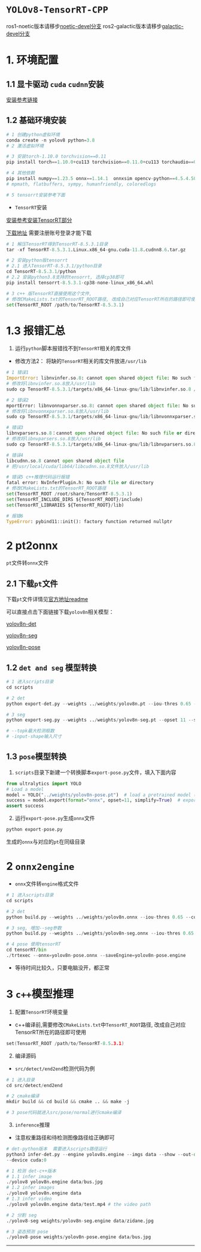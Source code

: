 
# `YOLOv8-TensorRT-CPP`

ros1-noetic版本请移步[noetic-devel分支](https://github.com/linClubs/YOLOv8-ROS-TensorRT/tree/noetic-devel)
ros2-galactic版本请移步[galactic-devel分支](https://github.com/linClubs/YOLOv8-ROS-TensorRT/tree/galactic-devel)


# 1. 环境配置

## 1.1 显卡驱动 `cuda` `cudnn`安装

[安装参考链接](https://blog.csdn.net/h904798869/article/details/131719404)

## 1.2 基础环境安装
~~~python
# 1 创建python虚拟环境
conda create -n yolov8 python=3.8
# 2 激活虚拟环境

# 3 安装torch-1.10.0 torchvision==0.11
pip install torch==1.10.0+cu113 torchvision==0.11.0+cu113 torchaudio==0.10.0 -f https://download.pytorch.org/whl/torch_stable.html

# 4 其他依赖
pip install numpy==1.23.5 onnx==1.14.1  onnxsim opencv-python==4.5.4.58 ultralytics onnxruntime==1.16.0
# mpmath, flatbuffers, sympy, humanfriendly, coloredlogs

# 5 tensorrt安装参考下面
~~~

+ `TensorRT`安装

[安装参考安装TensorRT部分](https://blog.csdn.net/h904798869/article/details/131719404)

[下载地址](https://link.csdn.net/?target=https%3A%2F%2Fdeveloper.nvidia.com%2Fnvidia-tensorrt-download) 需要注册账号登录才能下载

~~~python
# 1 解压TensorRT得到TensorRT-8.5.3.1目录
tar -xf TensorRT-8.5.3.1.Linux.x86_64-gnu.cuda-11.8.cudnn8.6.tar.gz

# 2 安装python版tensorrt
# 2.1 进入TensorRT-8.5.3.1/python目录
cd TensorRT-8.5.3.1/python
# 2.2 安装python3.8支持的tensorrt, 选择cp38即可
pip install tensorrt-8.5.3.1-cp38-none-linux_x86_64.whl 

# 3 c++ 版TensorRT直接使用这个文件, 
# 修改CMakeLists.txt的TensorRT_ROOT路径, 改成自己对应TensorRT所在的路径即可使用
set(TensorRT_ROOT /path/to/TensorRT-8.5.3.1)
~~~

# 1.3 报错汇总

1. 运行`python`脚本报错找不到`TensorRT`相关的库文件

+ 修改方法2：
将缺的`TensorRT`相关的库文件放进`/usr/lib`

~~~python
# 1 错误1
ImportError: libnvinfer.so.8: cannot open shared object file: No such file or directory
# 修改将libnvinfer.so.8放入/usr/lib
sudo cp TensorRT-8.5.3.1/targets/x86_64-linux-gnu/lib/libnvinfer.so.8 /usr/lib

# 2 错误2
mportError: libnvonnxparser.so.8: cannot open shared object file: No such file or directory
# 修改将libnvonnxparser.so.8放入/usr/lib
sudo cp TensorRT-8.5.3.1/targets/x86_64-linux-gnu/lib/libnvonnxparser.so.8 /usr/lib

# 错误3
libnvparsers.so.8：cannot open shared object file: No such file or directory
# 修改将libnvparsers.so.8放入/usr/lib
sudo cp TensorRT-8.5.3.1/targets/x86_64-linux-gnu/lib/libnvparsers.so.8 /usr/lib

# 错误4 
libcudnn.so.8 cannot open shared object file
# 把/usr/local/cuda/lib64/libcudnn.so.8文件放入/usr/lib

# 错误5 c++推理代码运行报错
fatal error: NvInferPlugin.h: No such file or directory
# 修改CMakeLists.txt的TensorRT_ROOT路径
set(TensorRT_ROOT /root/share/TensorRT-8.5.3.1)
set(TensorRT_INCLUDE_DIRS ${TensorRT_ROOT}/include)
set(TensorRT_LIBRARIES ${TensorRT_ROOT}/lib)

# 报错6
TypeError: pybind11::init(): factory function returned nullptr
~~~


# 2 pt2onnx

`pt`文件转`onnx`文件

## 2.1 下载`pt`文件

下载`pt`文件详情见[官方地址readme](https://github.com/ultralytics/ultralytics/blob/main/README.md)

可以直接点击下面链接下载`yolov8n`相关模型：

[yolov8n-det](https://github.com/ultralytics/assets/releases/download/v0.0.0/yolov8n.pt)

[yolov8n-seg](https://github.com/ultralytics/assets/releases/download/v0.0.0/yolov8n-seg.pt)

[yolov8n-pose](https://github.com/ultralytics/assets/releases/download/v0.0.0/yolov8n-pose.pt)


## 1.2 `det and seg` 模型转换
~~~python
# 1 进入scripts目录
cd scripts

# 2 det
python export-det.py --weights ../weights/yolov8n.pt --iou-thres 0.65 --conf-thres 0.2 --topk 100 --opset 11 --sim --input-shape 1 3 640 640 --device cuda:0

# 3 seg
python export-seg.py --weights ../weights/yolov8n-seg.pt --opset 11 --sim --input-shape 1 3 640 640 --device cuda:0

# --topk最大检测框数 
# -input-shape输入尺寸
~~~

## 1.3 `pose`模型转换

1. `scripts`目录下新建一个转换脚本`export-pose.py`文件，填入下面内容

~~~python
from ultralytics import YOLO
# Load a model
model = YOLO("../weights/yolov8n-pose.pt")  # load a pretrained model (recommended for training)
success = model.export(format="onnx", opset=11, simplify=True)  # export the model to onnx format
assert success
~~~

2. 运行`export-pose.py`生成`onnx`文件

~~~python
python export-pose.py
~~~

生成的`onnx`与对应的`pt`在同级目录


# 2 `onnx2engine`

+ `onnx`文件转`engine`格式文件

~~~python
# 1 进入scripts目录
cd scripts

# 2 det
python build.py --weights ../weights/yolov8n.onnx --iou-thres 0.65 --conf-thres 0.25 --topk 100 --fp16  --device cuda:0

# 3 seg, 增加--seg参数
python build.py --weights ../weights/yolov8n-seg.onnx --iou-thres 0.65 --conf-thres 0.25 --topk 100 --fp16  --device cuda:0 --seg

# 4 pose 使用tensorRT
cd tensorRT/bin
./trtexec --onnx=yolov8n-pose.onnx --saveEngine=yolov8n-pose.engine 
~~~

+ 等待时间比较久，只要电脑没开，都正常

# 3 `c++`模型推理

1. 配置`TensorRT`环境变量

+ c++编译前,需要修改`CMakeLists.txt`中`TensorRT_ROOT`路径, 改成自己对应TensorRT所在的路径即可使用

~~~c
set(TensorRT_ROOT /path/to/TensorRT-8.5.3.1)
~~~

2. 编译源码

+ `src/detect/end2end`检测代码为例

~~~python
# 1 进入目录
cd src/detect/end2end

# 2 cmake编译
mkdir build && cd build && cmake .. && make -j

# 3 pose代码就进入src/pose/normal进行cmake编译
~~~

3. `inference`推理

+ 注意权重路径和待检测图像路径给正确即可

~~~python
# det-python版本  需要进入scripts路径运行
python3 infer-det.py --engine yolov8s.engine --imgs data --show --out-dir outputs
--device cuda:0

# 1 检测 det-c++版本
# 1.1 infer image
./yolov8 yolov8n.engine data/bus.jpg
# 1.2 infer images
./yolov8 yolov8n.engine data
# 1.3 infer video
./yolov8 yolov8n.engine data/test.mp4 # the video path

# 2 分割 seg
./yolov8-seg weights/yolov8n-seg.engine data/zidane.jpg 

# 3 姿态预测 pose
./yolov8-pose weights/yolov8n-pose.engine data/bus.jpg
~~~

---
